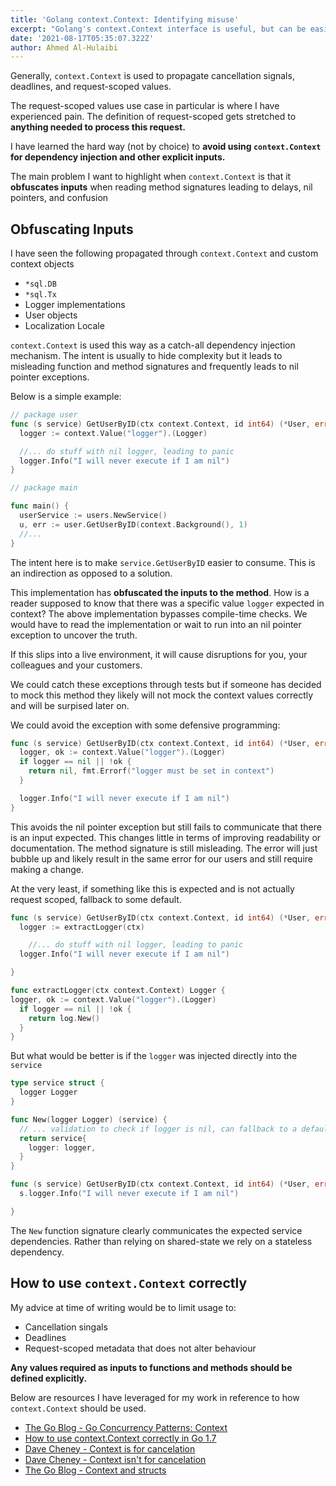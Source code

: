 ```yaml
---
title: 'Golang context.Context: Identifying misuse'
excerpt: "Golang's context.Context interface is useful, but can be easily misused"
date: '2021-08-17T05:35:07.322Z'
author: Ahmed Al-Hulaibi
---
```


Generally, `context.Context` is used to propagate cancellation signals, deadlines, and request-scoped values.

The request-scoped values use case in particular is where I have experienced pain. The definition of request-scoped gets stretched to **anything needed to process this request.**

I have learned the hard way (not by choice) to **avoid using `context.Context` for dependency injection and other explicit inputs.** 

The main problem I want to highlight when `context.Context` is that it **obfuscates inputs** when reading method signatures leading to delays, nil pointers, and confusion

## Obfuscating Inputs

I have seen the following propagated through `context.Context` and custom context objects
- `*sql.DB`
- `*sql.Tx`
- Logger implementations
- User objects
- Localization Locale

`context.Context` is used this way as a catch-all dependency injection mechanism. The intent is usually to hide complexity but it leads to misleading function and method signatures and frequently leads to nil pointer exceptions.

Below is a simple example:

```go
// package user
func (s service) GetUserByID(ctx context.Context, id int64) (*User, error) {
  logger := context.Value("logger").(Logger)

  //... do stuff with nil logger, leading to panic
  logger.Info("I will never execute if I am nil")
} 

// package main

func main() {
  userService := users.NewService()
  u, err := user.GetUserByID(context.Background(), 1)
  //...
}
```

The intent here is to make `service.GetUserByID` easier to consume. This is an indirection as opposed to a solution.

This implementation has **obfuscated the inputs to the method**. How is a reader supposed to know that there was a specific value `logger` expected in context? The above implementation bypasses compile-time checks. We would have to read the implementation or wait to run into an nil pointer exception to uncover the truth.

If this slips into a live environment, it will cause disruptions for you, your colleagues and your customers.

We could catch these exceptions through tests but if someone has decided to mock this method they likely will not mock the context values correctly and will be surpised later on.

We could avoid the exception with some defensive programming:

```go
func (s service) GetUserByID(ctx context.Context, id int64) (*User, error) {
  logger, ok := context.Value("logger").(Logger)
  if logger == nil || !ok {
    return nil, fmt.Errorf("logger must be set in context")
  }

  logger.Info("I will never execute if I am nil")
}
```

This avoids the nil pointer exception but still fails to communicate that there is an input expected. This changes little in terms of improving readability or documentation. The method signature is still misleading. The error will just bubble up and likely result in the same error for our users and still require making a change.

At the very least, if something like this is expected and is not actually request scoped, fallback to some default.

```go
func (s service) GetUserByID(ctx context.Context, id int64) (*User, error) {
  logger := extractLogger(ctx)

    //... do stuff with nil logger, leading to panic
  logger.Info("I will never execute if I am nil")

}

func extractLogger(ctx context.Context) Logger {
logger, ok := context.Value("logger").(Logger)
  if logger == nil || !ok {
    return log.New()
  }
}
```

But what would be better is if the `logger` was injected directly into the `service`

```go
type service struct {
  logger Logger
}

func New(logger Logger) (service) {
  // ... validation to check if logger is nil, can fallback to a default logger
  return service{
    logger: logger,
  }
}

func (s service) GetUserByID(ctx context.Context, id int64) (*User, error) {
  s.logger.Info("I will never execute if I am nil")

}
```

The `New` function signature clearly communicates the expected service dependencies. Rather than relying on shared-state we rely on a stateless dependency. 

## How to use `context.Context` correctly

My advice at time of writing would be to limit usage to:
- Cancellation singals
- Deadlines
- Request-scoped metadata that does not alter behaviour

**Any values required as inputs to functions and methods should be defined explicitly.**

Below are resources I have leveraged for my work in reference to how `context.Context` should be used.

 - [The Go Blog - Go Concurrency Patterns: Context](https://blog.golang.org/context)
 - [How to use context.Context correctly in Go 1.7](https://medium.com/@cep21/how-to-correctly-use-context-context-in-go-1-7-8f2c0fafdf39)
 - [Dave Cheney - Context is for cancelation](https://dave.cheney.net/2017/01/26/context-is-for-cancelation)
 - [Dave Cheney - Context isn't for cancelation](https://dave.cheney.net/2017/08/20/context-isnt-for-cancellation)
 - [The Go Blog - Context and structs](https://blog.golang.org/context-and-structs)
